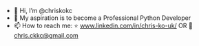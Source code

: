- 👋 Hi, I’m @chriskokc
- 💞️ My aspiration is to become a Professional Python Developer
- 📫 How to reach me: :star: www.linkedin.com/in/chris-ko-uk/ OR :email: chris.ckkc@gmail.com

<!---
chriskokc/chriskokc is a ✨ special ✨ repository because its `README.md` (this file) appears on your GitHub profile.
You can click the Preview link to take a look at your changes.
--->

